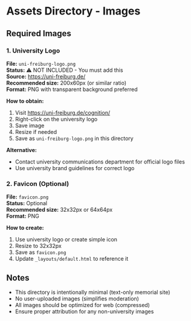 # Assets Directory - Images

## Required Images

### 1. University Logo
**File:** `uni-freiburg-logo.png`  
**Status:** ⚠️ NOT INCLUDED - You must add this  
**Source:** https://uni-freiburg.de/  
**Recommended size:** 200x60px (or similar ratio)  
**Format:** PNG with transparent background preferred

**How to obtain:**
1. Visit https://uni-freiburg.de/cognition/
2. Right-click on the university logo
3. Save image
4. Resize if needed
5. Save as `uni-freiburg-logo.png` in this directory

**Alternative:**
- Contact university communications department for official logo files
- Use university brand guidelines for correct logo

### 2. Favicon (Optional)
**File:** `favicon.png`  
**Status:** Optional  
**Recommended size:** 32x32px or 64x64px  
**Format:** PNG

**How to create:**
1. Use university logo or create simple icon
2. Resize to 32x32px
3. Save as `favicon.png`
4. Update `_layouts/default.html` to reference it

## Notes

- This directory is intentionally minimal (text-only memorial site)
- No user-uploaded images (simplifies moderation)
- All images should be optimized for web (compressed)
- Ensure proper attribution for any non-university images
